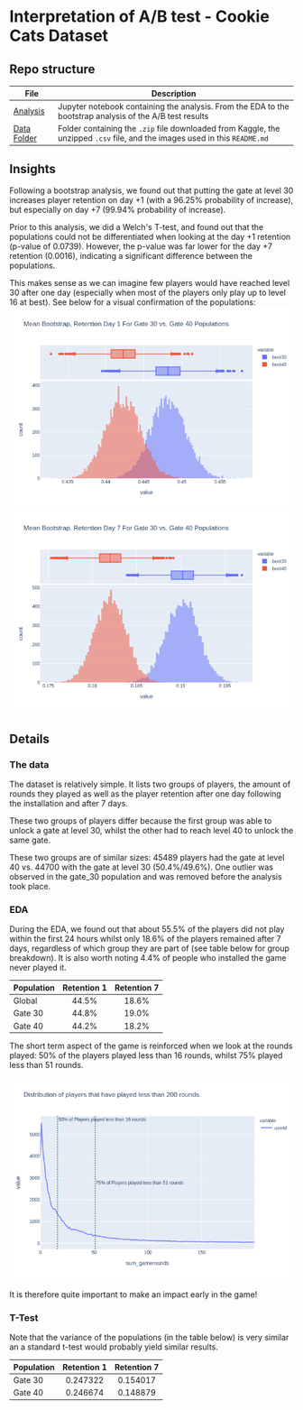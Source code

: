 # Interpretation of A/B test - Cookie Cats Dataset
## Repo structure
|File|Description|
|---|---|
| [Analysis](<./A_B Testing Results Interpretation.ipynb>) | Jupyter notebook containing the analysis. From the EDA to the bootstrap analysis of the A/B test results|
| [Data Folder](<./data>) | Folder containing the `.zip` file downloaded from Kaggle, the unzipped `.csv` file, and the images used in this `README.md`|

## Insights
Following a bootstrap analysis, we found out that putting the gate at level 30 increases player retention on day +1 (with a 96.25% probability of increase), but especially on day +7 (99.94% probability of increase).

Prior to this analysis, we did a Welch's T-test, and found out that the populations could not be differentiated when looking at the day +1 retention (p-value of 0.0739). However, the p-value was far lower for the day +7 retention (0.0016), indicating a significant difference between the populations.

This makes sense as we can imagine few players would have reached level 30 after one day (especially when most of the players only play up to level 16 at best). See below for a visual confirmation of the populations:
![Retention1](./data/img/Retention1.png)
![Retention7](./data/img/Retention7.png)

## Details
### The data
The dataset is relatively simple. It lists two groups of players, the amount of rounds they played as well as the player retention after one day following the installation and after 7 days.

These two groups of players differ because the first group was able to unlock a gate at level 30, whilst the other had to reach level 40 to unlock the same gate.

These two groups are of similar sizes: 45489 players had the gate at level 40 vs. 44700 with the gate at level 30 (50.4%/49.6%). One outlier was observed in the gate_30 population and was removed before the analysis took place.

### EDA
During the EDA, we found out that about 55.5% of the players did not play within the first 24 hours whilst only 18.6% of the players remained after 7 days, regardless of which group they are part of (see table below for group breakdown). It is also worth noting 4.4% of people who installed the game never played it.

| Population | Retention 1 |Retention 7 |
|---|:---:|:---:|
| Global | 44.5% | 18.6% |
| Gate 30 | 44.8% | 19.0% |
| Gate 40 | 44.2% | 18.2% |

The short term aspect of the game is reinforced when we look at the rounds played: 50% of the players played less than 16 rounds, whilst 75% played less than 51 rounds.

![RoundsPlayed](./data/img/RoundsPlayed.png)

It is therefore quite important to make an impact early in the game!

### T-Test
Note that the variance of the populations (in the table below) is very similar an a standard t-test would probably yield similar results.

| Population | Retention 1 | Retention 7 |
|---|:---:|:---:|
| Gate 30 | 0.247322 | 0.154017 |
| Gate 40 | 0.246674 | 0.148879 |
